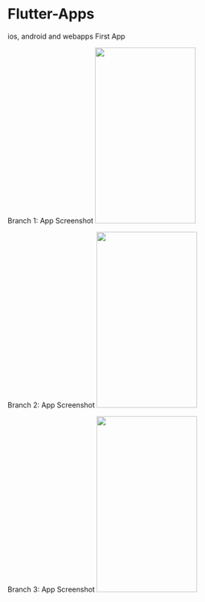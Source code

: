 # Flutter-Apps
ios, android and webapps
First App

Branch 1: App Screenshot
<img src="https://raw.githubusercontent.com/alphoenixbiz/Flutter-Apps/WhatsApp_Clone/Screenshot_1569164759(small).jpg" width="200" height="350">

Branch 2: App Screenshot
<img src="https://raw.githubusercontent.com/alphoenixbiz/Flutter-Apps/WhatsApp_Clone/Screenshot_1569164502(small).jpg" width="200" height="350">

Branch 3: App Screenshot
<img src="https://raw.githubusercontent.com/alphoenixbiz/Flutter-Apps/WhatsApp_Clone/Screenshot_1569167522.png" width="200" height="350">


